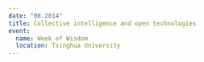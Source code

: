 ```yaml
---
date: "08.2014"
title: Collective intelligence and open technologies
event:
  name: Week of Wisdom
  location: Tsinghua University
---
```

